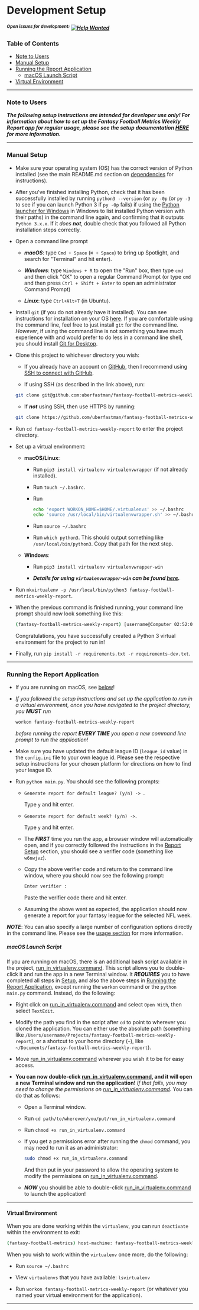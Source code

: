 # Development Setup

##### <sup>Open issues for development:</sup> [![Help Wanted](https://img.shields.io/github/labels/uberfastman/fantasy-football-metrics-weekly-report/help%20wanted)](https://github.com/uberfastman/fantasy-football-metrics-weekly-report/labels/help%20wanted)

### Table of Contents
* [Note to Users](#note-to-users)
* [Manual Setup](#manual-setup)
* [Running the Report Application](#running-the-report-application)
    * [macOS Launch Script](#macos-launch-script)
* [Virtual Environment](#virtual-environment)

---

<a name="note-to-users"></a>
### Note to Users
***The following setup instructions are intended for developer use only! For information about how to set up the Fantasy Football Metrics Weekly Report app for regular usage, please see the setup documentation [HERE](../../README.md#setup) for more information.***

--- 
 
<a name="manual-setup"></a>
### Manual Setup

* Make sure your operating system (OS) has the correct version of Python installed (see the main README.md section on [dependencies](../../README.md#dependencies) for instructions).

* After you've finished installing Python, check that it has been successfully installed by running `python3 --version` (or `py -0p` (or `py -3` to see if you can launch Python 3 if `py -0p` fails) if using the [Python launcher for Windows](https://docs.python.org/3/using/windows.html#python-launcher-for-windows) in Windows to list installed Python version with their paths) in the command line again, and confirming that it outputs `Python 3.x.x`. If it *does **not***, double check that you followed all Python installation steps correctly.

* Open a command line prompt

    * ***macOS***: type `Cmd + Space` (`⌘ + Space`) to bring up Spotlight, and search for "Terminal" and hit enter).
    
    * ***Windows***: type `Windows + R` to open the "Run" box, then type `cmd` and then click "OK" to open a regular Command Prompt (or type `cmd` and then press `Ctrl + Shift + Enter` to open an administrator Command Prompt)
    
    * ***Linux***: type `Ctrl+Alt+T` (in Ubuntu).
    
* Install `git` (if you do not already have it installed). You can see instructions for installation on your OS [here](https://git-scm.com/book/en/v2/Getting-Started-Installing-Git). If you are comfortable using the command line, feel free to just install `git` for the command line. *However*, if using the command line is not something you have much experience with and would prefer to do less in a command line shell, you should install [Git for Desktop](https://desktop.github.com).

* Clone this project to whichever directory you wish:

    * If you already have an account on [GitHub](https://github.com), then I recommend using [SSH to connect with GitHub](https://help.github.com/en/articles/connecting-to-github-with-ssh).
    
    * If using SSH (as described in the link above), run:
    
    ```bash
    git clone git@github.com:uberfastman/fantasy-football-metrics-weekly-report.git
    ```
  
    * If ***not*** using SSH, then use HTTPS by running:
    
    ```bash
    git clone https://github.com/uberfastman/fantasy-football-metrics-weekly-report.git
    ```
  
* Run `cd fantasy-football-metrics-weekly-report` to enter the project directory.

* Set up a virtual environment:

    * **macOS/Linux**:

        * Run `pip3 install virtualenv virtualenvwrapper` (if not already installed).

        * Run `touch ~/.bashrc`.

        * Run 
            ```bash
            echo 'export WORKON_HOME=$HOME/.virtualenvs' >> ~/.bashrc
            echo 'source /usr/local/bin/virtualenvwrapper.sh' >> ~/.bashrc
            ```
  
        * Run `source ~/.bashrc`

        * Run `which python3`. This should output something like `/usr/local/bin/python3`. Copy that path for the next step.
        
    * **Windows**:
   
        * Run `pip3 install virtualenv virtualenvwrapper-win`
            
        * ***Details for using `virtualenvwrapper-win` can be found [here](https://pypi.org/project/virtualenvwrapper-win/).***

    
* Run `mkvirtualenv -p /usr/local/bin/python3 fantasy-football-metrics-weekly-report`.

* When the previous command is finished running, your command line prompt should now look something like this:

    ```bash
    (fantasy-football-metrics-weekly-report) [username@Computer 02:52:01 PM] ~/fantasy-football-metrics-weekly-report $
    ```
        
    Congratulations, you have successfully created a Python 3 virtual environment for the project to run in!
            
        
* Finally, run `pip install -r requirements.txt -r requirements-dev.txt`.

---

<a name="running-the-report-application"></a>
### Running the Report Application

* If you are running on macOS, see [below](#macos-launch-script)!

* *If you followed the setup instructions and set up the application to run in a virtual environment, once you have navigated to the project directory, you **MUST** run*

    ```bash
    workon fantasy-football-metrics-weekly-report
    ```
  
  *before running the report **EVERY TIME** you open a new command line prompt to run the application!*

* Make sure you have updated the default league ID (`league_id` value) in the `config.ini` file to your own league id. Please see the respective setup instructions for your chosen platform for directions on how to find your league ID.

* Run `python main.py`. You should see the following prompts: 

    * `Generate report for default league? (y/n) -> `. 
    
        Type `y` and hit enter. 
        
    * `Generate report for default week? (y/n) ->`. 
        
        Type `y` and hit enter.
        
    * The ***FIRST*** time you run the app, a browser window will automatically open, and if you correctly followed the instructions in the [Report Setup](../../README.md#setup) section, you should see a verifier code (something like `w6nwjvz`).
    
    * Copy the above verifier code and return to the command line window, where you should now see the following prompt:
    
      ```bash
      Enter verifier :
      ```
      
      Paste the verifier code there and hit enter.
      
    * Assuming the above went as expected, the application should now generate a report for your fantasy league for the selected NFL week.
    
***NOTE***: You can also specify a large number of configuration options directly in the command line. Please see the [usage section](../../README.md#usage) for more information.

<a name="macos-launch-script"></a>
##### macOS Launch Script
If you are running on macOS, there is an additional bash script available in the project, [run_in_virtualenv.command](../run_in_virtualenv.command). This script allows you to double-click it and run the app in a new Terminal window. It ***REQUIRES*** you to have completed all steps in [Setup](../../README.md#setup), and also the above steps in [Running the Report Application](#running-the-report-application), except running the `workon` command or the `python main.py` command. Instead, do the following:

* Right click on [run_in_virtualenv.command](../run_in_virtualenv.command) and select `Open With`, then select `TextEdit`.

* Modify the path you find in the script after `cd` to point to wherever you cloned the application. You can either use the absolute path (something like `/Users/username/Projects/fantasy-football-metrics-weekly-report`), or a shortcut to your home directory (`~`), like `~/Documents/fantasy-football-metrics-weekly-report`).

* Move [run_in_virtualenv.command](../run_in_virtualenv.command) wherever you wish it to be for easy access.

* **You can now double-click [run_in_virtualenv.command](../run_in_virtualenv.command), and it will open a new Terminal window and run the application!** *If that fails, you may need to change the permissions on [run_in_virtualenv.command](../run_in_virtualenv.command)*. You can do that as follows:
    
    * Open a Terminal window.
    
    * Run `cd path/to/wherever/you/put/run_in_virtualenv.command`
    
    * Run `chmod +x run_in_virtualenv.command`
    
    * If you get a permissions error after running the `chmod` command, you may need to run it as an administrator:
    
        ```bash
        sudo chmod +x run_in_virtualenv.command
        ```
     
        And then put in your password to allow the operating system to modify the permissions on [run_in_virtualenv.command](../run_in_virtualenv.command).
        
    * ***NOW*** you should be able to double-click [run_in_virtualenv.command](../run_in_virtualenv.command) to launch the application!

---

<a name="virtual-environment"></a>
#### Virtual Environment

When you are done working within the `virtualenv`, you can run `deactivate` within the environment to exit:

```bash
(fantasy-football-metrics) host-machine: fantasy-football-metrics-weekly-report $ deactivate
```

When you wish to work within the `virtualenv` once more, do the following:
 
 * Run `source ~/.bashrc`
 
 * View `virtualenvs` that you have available: `lsvirtualenv`
 
 * Run `workon fantasy-football-metrics-weekly-report` (or whatever you named your virtual environment for the application).

---
